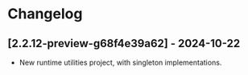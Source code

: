 # Changelog

<!-- Do not change the line immediately below this comment, the build system will replace it with the actual version and date. -->

## [2.2.12-preview-g68f4e39a62] - 2024-10-22

- New runtime utilities project, with singleton implementations.